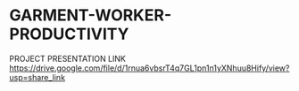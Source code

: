 # GARMENT-WORKER-PRODUCTIVITY
PROJECT PRESENTATION LINK
https://drive.google.com/file/d/1rnua6vbsrT4q7GL1pn1n1yXNhuu8Hify/view?usp=share_link
